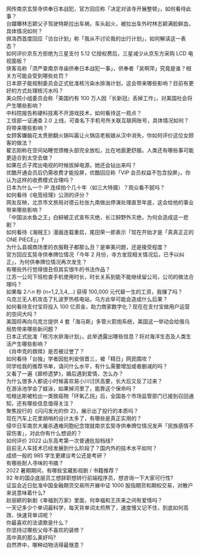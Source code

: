 网传南京玄奘寺供奉日本战犯，官方回应称「决定对该寺开展整顿」，如何看待此事？  
台媒曝林志颖父子驾驶特斯拉出车祸，车头起火，被拉出车外时林志颖满脸鲜血，具体情况如何？  
佩洛西首度回应「访台计划」称「我从不讨论我的出行计划」，如何解读这一表态？  
如何评价京东方拒绝为三星支付 5.12 亿授权费后，三星减少从京东方采购 LCD 电视面板？  
侠客岛称「须严查南京寺庙供奉日本战犯一事」，供奉者「吴啊萍」究竟是谁？相关方可能会受到哪些处罚？  
日本原子能规制委员会正式批准核污染水排海计划，这会带来哪些影响？目前有更好的方式处理核污水吗？  
美众院小组委员会称「美国约有 100 万人因『长新冠』丢掉工作」，对美国社会将产生哪些影响？  
中科院报告称硬科技离不开游戏技术，如何看待这一观点？  
工信部一证通查 2.0 上线，可查名下手机号所关联互联网账号，具体情况如何？将带来哪些影响？  
女顾客嫌脑花太贵掀翻火锅叫嚣让火锅店老板娘从汉中消失，你如何评价这位女顾客的做法？  
翟志刚称在空间站睡觉颈椎头部完全放松，比在地面更舒服。人类还有哪些事可能更适合到太空去做？  
如果在贞子爬出电视的时候拔掉电源，她还会钻出来吗？  
优酷开通会员后仍需收费才能投屏，优酷回应称「VIP 会员权益不包含投屏」，你认为这样的收费模式合理吗？  
日本为什么一个 IP 连续拍个几十年（如三大特摄）？观众看不腻吗？  
如何看待《电竞经理》公测的评分？  
网友反映，北京市文旅局对德云社张九南做出停演处理直至年底，这会给他的事业带来哪些影响？  
「中国淡水鱼之王」白鲟被正式宣布灭绝，长江鲟野外灭绝，为何会造成这一悲剧？  
如何看待《海贼王》漫画连载重启，尾田荣一郎表示「现在开始才是「真真正正的 ONE PIECE」」?  
为什么县城商场里的衣服鞋子都那么丑？是审美问题，还是接受程度？  
官方回应玄奘寺供奉牌位情况「今年 2 月份，寺方发现相关情况后，已予以纠正」，为何供奉牌位情况再次发生？  
有哪些外行觉得很丑但其实很牛的书法作品？  
江苏一公司下班检查手机使用时长，时长关系到能不能继续留公司，公司的做法合理吗？  
如果每 2∧n 秒 (n=1,2,3,4,…) 获得 100,000 元代替一生的工资，我赚了吗？  
乌克兰无人机攻击了扎波罗热核电站，乌方此举可能会造成什么后果？  
如何看待支付宝将投入 100 亿资金，助力商家数字化？现在在支付宝做用户运营的空间大吗？  
美国将再向乌克兰提供 4 套「海马斯」多管火箭炮系统，美国这一举动会给俄乌局势带来哪些新问题？  
日本正式批准「核污水排海计划」，此举透露出哪些信息？将对海洋生态及人类生活产生哪些影响？  
《肖申克的救赎》是否被过誉了？  
如何看待「台独」学者因批判安倍晋三，被「精日」网民围攻？  
同学给我的推荐书单，请问什么水平，有什么需要增加或者删减的吗？  
又看了一遍《廊桥遗梦》，婚后遇到爱情，怎么办？  
为什么很多人都说小时候喜欢易小川讨厌高要，长大后又反了过来？  
在游泳池学会了蛙泳，如果掉河里了，能靠这个保命吗？  
哈根达斯被检出一类致癌物「环氧乙烷」后，全国各个市场监管部门已接到召回通知，还有哪些信息值得关注？  
聚焦投行的《闪闪发光的你 2》，展示出了投行的本质吗？  
现在汽车上花里胡哨的设计太多了，有哪些是真正实用的？  
侵华日军南京大屠杀遇难同胞纪念馆就南京玄奘寺供奉牌位情况发声「民族感情不容伤害」，对此你有什么想说的？  
如何评价 2022 山东高考第一次普通批投档线?  
目前无人车技术已经发展到什么阶段了？国内外的技术水平如何？  
成绩一般的 985 学生更建议考公还是考研？  
有哪些耐人寻味的书摘？  
2022 暑期期间，有哪些宝藏影视剧 / 书籍推荐？  
92 年的国企底层员工想辞职想转行前端程序员，想咨询一下大家可行性?  
证监会近日批准中国金融期货交易所开展中证 1000 股指期货和期权交易，对散户来说意味着什么?  
赵丽颖的新剧《幸福到万家》里面，何幸福和王庆来之间有爱情吗？  
一天记多少个单词最科学，每天背单词太煎熬了，速度慢又记不住，到底如何高效、快速背单词呢？  
你最喜欢的法语歌是什么？  
你坚持过哪些父母不喜欢的装修？  
高中真的那么美好吗?  
自然界中，哪种动物活得最惬意？  

